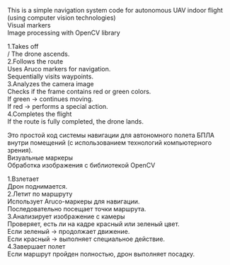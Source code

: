 This is a simple navigation system code for autonomous UAV indoor flight (using computer vision technologies)      
Visual markers                                                                                                        
Image processing with OpenCV library


1.Takes off                                                                                                            
/                                The drone ascends.                                                                                                          
2.Follows the route                                                                                                            
                                Uses Aruco markers for navigation.                                                                                          
                                Sequentially visits waypoints.                                                                                              
3.Analyzes the camera image                                                                                                
                                Checks if the frame contains red or green colors.                                                                                  
                                If green → continues moving.                                                                                                      
                                If red → performs a special action.                                                                                          
4.Completes the flight                                                                                                                    
                                If the route is fully completed, the drone lands.                                                                                


Это простой код системы навигации для автономного полета БПЛА внутри помещений (с использованием технологий компьютерного зрения).      
Визуальные маркеры                                                                                                                              
Обработка изображения с библиотекой OpenCV                                                                                                      

1.Взлетает                                                                                                                                        
  Дрон поднимается.                                                                                                                                        
2.Летит по маршруту                                                                                                                                
  Использует Aruco-маркеры для навигации.                                                                                                                
  Последовательно посещает точки маршрута.                                                                                                        
3.Анализирует изображение с камеры                                                                                                                
  Проверяет, есть ли на кадре красный или зеленый цвет.                                                                                                        
  Если зеленый → продолжает движение.                                                                                                           
  Если красный → выполняет специальное действие.                                                                                                        
4.Завершает полет                                                                                                                                        
  Если маршрут пройден полностью, дрон выполняет посадку.                                                                                                
